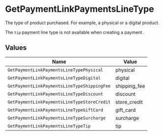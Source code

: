 # GetPaymentLinkPaymentsLineType

The type of product purchased. For example, a physical or a digital product.

The `tip` payment line type is not available when creating a payment.


## Values

| Name                                        | Value                                       |
| ------------------------------------------- | ------------------------------------------- |
| `GetPaymentLinkPaymentsLineTypePhysical`    | physical                                    |
| `GetPaymentLinkPaymentsLineTypeDigital`     | digital                                     |
| `GetPaymentLinkPaymentsLineTypeShippingFee` | shipping_fee                                |
| `GetPaymentLinkPaymentsLineTypeDiscount`    | discount                                    |
| `GetPaymentLinkPaymentsLineTypeStoreCredit` | store_credit                                |
| `GetPaymentLinkPaymentsLineTypeGiftCard`    | gift_card                                   |
| `GetPaymentLinkPaymentsLineTypeSurcharge`   | surcharge                                   |
| `GetPaymentLinkPaymentsLineTypeTip`         | tip                                         |